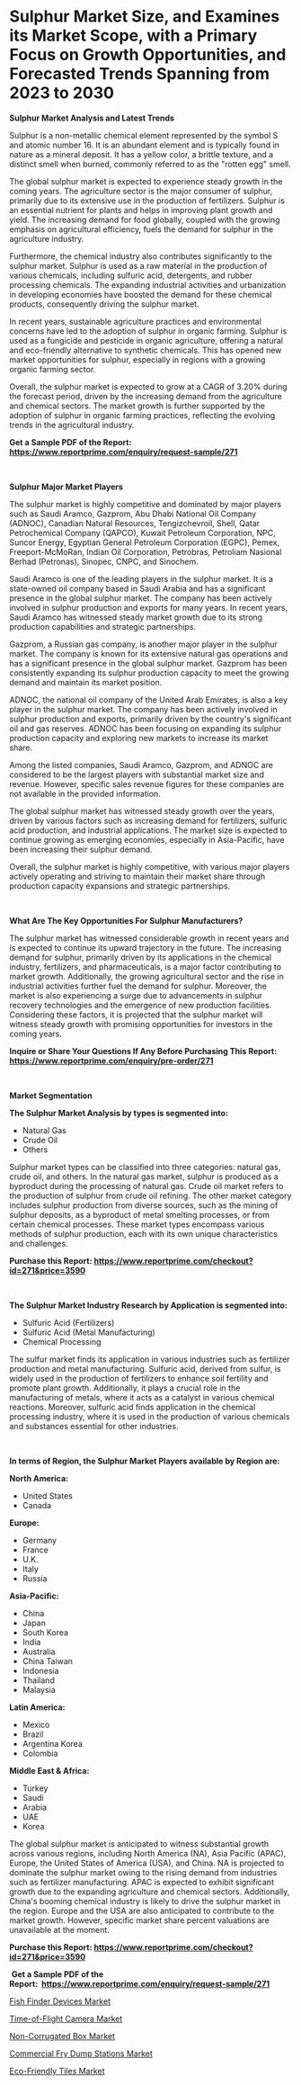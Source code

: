 <p><h1>Sulphur Market Size, and Examines its Market Scope, with a Primary Focus on Growth Opportunities, and Forecasted Trends Spanning from 2023 to 2030</h1></p><p><strong>Sulphur Market Analysis and Latest Trends</strong></p>
<p><p>Sulphur is a non-metallic chemical element represented by the symbol S and atomic number 16. It is an abundant element and is typically found in nature as a mineral deposit. It has a yellow color, a brittle texture, and a distinct smell when burned, commonly referred to as the "rotten egg" smell.</p><p>The global sulphur market is expected to experience steady growth in the coming years. The agriculture sector is the major consumer of sulphur, primarily due to its extensive use in the production of fertilizers. Sulphur is an essential nutrient for plants and helps in improving plant growth and yield. The increasing demand for food globally, coupled with the growing emphasis on agricultural efficiency, fuels the demand for sulphur in the agriculture industry.</p><p>Furthermore, the chemical industry also contributes significantly to the sulphur market. Sulphur is used as a raw material in the production of various chemicals, including sulfuric acid, detergents, and rubber processing chemicals. The expanding industrial activities and urbanization in developing economies have boosted the demand for these chemical products, consequently driving the sulphur market.</p><p>In recent years, sustainable agriculture practices and environmental concerns have led to the adoption of sulphur in organic farming. Sulphur is used as a fungicide and pesticide in organic agriculture, offering a natural and eco-friendly alternative to synthetic chemicals. This has opened new market opportunities for sulphur, especially in regions with a growing organic farming sector.</p><p>Overall, the sulphur market is expected to grow at a CAGR of 3.20% during the forecast period, driven by the increasing demand from the agriculture and chemical sectors. The market growth is further supported by the adoption of sulphur in organic farming practices, reflecting the evolving trends in the agricultural industry.</p></p>
<p><strong>Get a Sample PDF of the Report:&nbsp; <a href="https://www.reportprime.com/enquiry/request-sample/271">https://www.reportprime.com/enquiry/request-sample/271</a></strong></p>
<p>&nbsp;</p>
<p><strong>Sulphur Major Market Players</strong></p>
<p><p>The sulphur market is highly competitive and dominated by major players such as Saudi Aramco, Gazprom, Abu Dhabi National Oil Company (ADNOC), Canadian Natural Resources, Tengizchevroil, Shell, Qatar Petrochemical Company (QAPCO), Kuwait Petroleum Corporation, NPC, Suncor Energy, Egyptian General Petroleum Corporation (EGPC), Pemex, Freeport-McMoRan, Indian Oil Corporation, Petrobras, Petroliam Nasional Berhad (Petronas), Sinopec, CNPC, and Sinochem.</p><p>Saudi Aramco is one of the leading players in the sulphur market. It is a state-owned oil company based in Saudi Arabia and has a significant presence in the global sulphur market. The company has been actively involved in sulphur production and exports for many years. In recent years, Saudi Aramco has witnessed steady market growth due to its strong production capabilities and strategic partnerships.</p><p>Gazprom, a Russian gas company, is another major player in the sulphur market. The company is known for its extensive natural gas operations and has a significant presence in the global sulphur market. Gazprom has been consistently expanding its sulphur production capacity to meet the growing demand and maintain its market position.</p><p>ADNOC, the national oil company of the United Arab Emirates, is also a key player in the sulphur market. The company has been actively involved in sulphur production and exports, primarily driven by the country's significant oil and gas reserves. ADNOC has been focusing on expanding its sulphur production capacity and exploring new markets to increase its market share.</p><p>Among the listed companies, Saudi Aramco, Gazprom, and ADNOC are considered to be the largest players with substantial market size and revenue. However, specific sales revenue figures for these companies are not available in the provided information.</p><p>The global sulphur market has witnessed steady growth over the years, driven by various factors such as increasing demand for fertilizers, sulfuric acid production, and industrial applications. The market size is expected to continue growing as emerging economies, especially in Asia-Pacific, have been increasing their sulphur demand.</p><p>Overall, the sulphur market is highly competitive, with various major players actively operating and striving to maintain their market share through production capacity expansions and strategic partnerships.</p></p>
<p>&nbsp;</p>
<p><strong>What Are The Key Opportunities For Sulphur Manufacturers?</strong></p>
<p><p>The sulphur market has witnessed considerable growth in recent years and is expected to continue its upward trajectory in the future. The increasing demand for sulphur, primarily driven by its applications in the chemical industry, fertilizers, and pharmaceuticals, is a major factor contributing to market growth. Additionally, the growing agricultural sector and the rise in industrial activities further fuel the demand for sulphur. Moreover, the market is also experiencing a surge due to advancements in sulphur recovery technologies and the emergence of new production facilities. Considering these factors, it is projected that the sulphur market will witness steady growth with promising opportunities for investors in the coming years.</p></p>
<p><strong>Inquire or Share Your Questions If Any Before Purchasing This Report: <a href="https://www.reportprime.com/enquiry/pre-order/271">https://www.reportprime.com/enquiry/pre-order/271</a></strong></p>
<p>&nbsp;</p>
<p><strong>Market Segmentation</strong></p>
<p><strong>The Sulphur Market Analysis by types is segmented into:</strong></p>
<p><ul><li>Natural Gas</li><li>Crude Oil</li><li>Others</li></ul></p>
<p><p>Sulphur market types can be classified into three categories: natural gas, crude oil, and others. In the natural gas market, sulphur is produced as a byproduct during the processing of natural gas. Crude oil market refers to the production of sulphur from crude oil refining. The other market category includes sulphur production from diverse sources, such as the mining of sulphur deposits, as a byproduct of metal smelting processes, or from certain chemical processes. These market types encompass various methods of sulphur production, each with its own unique characteristics and challenges.</p></p>
<p><strong>Purchase this Report:&nbsp;<a href="https://www.reportprime.com/checkout?id=271&price=3590">https://www.reportprime.com/checkout?id=271&price=3590</a></strong></p>
<p>&nbsp;</p>
<p><strong>The Sulphur Market Industry Research by Application is segmented into:</strong></p>
<p><ul><li>Sulfuric Acid (Fertilizers)</li><li>Sulfuric Acid (Metal Manufacturing)</li><li>Chemical Processing</li></ul></p>
<p><p>The sulfur market finds its application in various industries such as fertilizer production and metal manufacturing. Sulfuric acid, derived from sulfur, is widely used in the production of fertilizers to enhance soil fertility and promote plant growth. Additionally, it plays a crucial role in the manufacturing of metals, where it acts as a catalyst in various chemical reactions. Moreover, sulfuric acid finds application in the chemical processing industry, where it is used in the production of various chemicals and substances essential for other industries.</p></p>
<p>&nbsp;</p>
<p><strong>In terms of Region, the Sulphur Market Players available by Region are:</strong></p>
<p>
    <p> <strong> North America: </strong>
        <ul>
            <li>United States</li>
            <li>Canada</li>
        </ul>
        </p> 
    <p> <strong> Europe: </strong>
        <ul>
            <li>Germany</li>
            <li>France</li>
            <li>U.K.</li>
            <li>Italy</li>
            <li>Russia</li>
        </ul>
        </p> 
    <p> <strong> Asia-Pacific: </strong>
        <ul>
            <li>China</li>
            <li>Japan</li>
            <li>South Korea</li>
            <li>India</li>
            <li>Australia</li>
            <li>China Taiwan</li>
            <li>Indonesia</li>
            <li>Thailand</li>
            <li>Malaysia</li>
        </ul>
        </p> 
    <p> <strong> Latin America: </strong>
        <ul>
            <li>Mexico</li>
            <li>Brazil</li>
            <li>Argentina Korea</li>
            <li>Colombia</li>
        </ul>
        </p> 
    <p> <strong> Middle East & Africa: </strong>
        <ul>
            <li>Turkey</li>
            <li>Saudi</li>
            <li>Arabia</li>
            <li>UAE</li>
            <li>Korea</li>
        </ul>
    </p>
    </p>
<p><p>The global sulphur market is anticipated to witness substantial growth across various regions, including North America (NA), Asia Pacific (APAC), Europe, the United States of America (USA), and China. NA is projected to dominate the sulphur market owing to the rising demand from industries such as fertilizer manufacturing. APAC is expected to exhibit significant growth due to the expanding agriculture and chemical sectors. Additionally, China's booming chemical industry is likely to drive the sulphur market in the region. Europe and the USA are also anticipated to contribute to the market growth. However, specific market share percent valuations are unavailable at the moment.</p></p>
<p><strong>Purchase this Report: <a href="https://www.reportprime.com/checkout?id=271&price=3590">https://www.reportprime.com/checkout?id=271&price=3590</a></strong></p>
<p>&nbsp;<strong>Get a Sample PDF of the Report:&nbsp;&nbsp;<a href="https://www.reportprime.com/enquiry/request-sample/271">https://www.reportprime.com/enquiry/request-sample/271</a></strong></p>
<p><strong></strong></p>
<p><p><a href="https://medium.com/@keenanmarks2023/fish-finder-devices-market-research-report-its-history-and-forecast-2023-to-2030-6afe91a2a412">Fish Finder Devices Market</a></p><p><a href="https://medium.com/@lilakautzer2023/time-of-flight-camera-market-size-market-outlook-and-market-forecast-2023-to-2030-afc3c733ae22">Time-of-Flight Camera Market</a></p><p><a href="https://medium.com/@soap.equip.win/non-corrugated-box-market-size-reveals-the-best-marketing-channels-in-global-industry-01ee39f28c5b">Non-Corrugated Box Market</a></p><p><a href="https://medium.com/@adellalesch/commercial-fry-dump-stations-market-exploring-market-share-market-trends-and-future-growth-a3d0b454fd35">Commercial Fry Dump Stations Market</a></p><p><a href="https://medium.com/@noise.asset.organ/eco-friendly-tiles-market-size-cagr-trends-2024-2030-3e9bc5c358b7">Eco-Friendly Tiles Market</a></p></p>